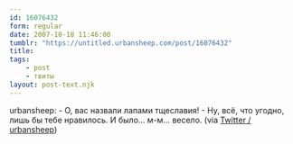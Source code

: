 ```yaml
---
id: 16076432
form: regular
date: 2007-10-18 11:46:00
tumblr: "https://untitled.urbansheep.com/post/16076432"
title:
tags:
    - post
    - твиты
layout: post-text.njk
---
```


<p>urbansheep: - О, вас назвали лапами тщеславия! - Ну, всё, что угодно, лишь бы тебе нравилось. И было&hellip; м-м&hellip; весело. (via <a href="http://twitter.com/urbansheep/statuses/344489362">Twitter / urbansheep</a>)</p>

